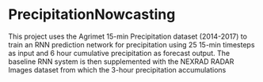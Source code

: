 # PrecipitationNowcasting
This project uses the Agrimet 15-min Precipitation dataset (2014-2017) to train an RNN prediction network for precipitation using 25 15-min timesteps as input and 6 hour cumulative precipitation as forecast output. The baseline RNN system is then supplemented with the NEXRAD RADAR Images dataset from which the 3-hour precipitation accumulations
